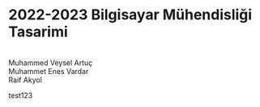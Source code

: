 # 2022-2023 Bilgisayar Mühendisliği Tasarimi
<br/>
Muhammed Veysel Artuç <br/>
Muhammet Enes Vardar<br/>
Raif Akyol<br/>

test123